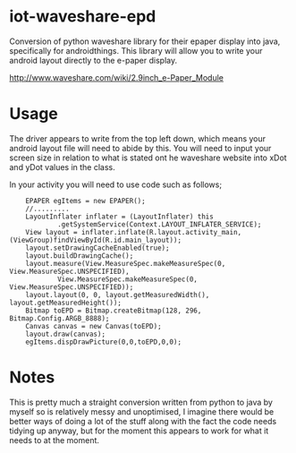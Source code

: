 # iot-waveshare-epd

Conversion of python waveshare library for their epaper display into java, specifically for androidthings. This library will allow you to write your android layout directly to the e-paper display.

http://www.waveshare.com/wiki/2.9inch_e-Paper_Module

# Usage

The driver appears to write from the top left down, which means your android layout file will need to abide by this. You will need to input your screen size in relation to what is stated ont he waveshare website into xDot and yDot values in the class.

In your activity you will need to use code such as follows;

        EPAPER egItems = new EPAPER();
        //.........
        LayoutInflater inflater = (LayoutInflater) this
                .getSystemService(Context.LAYOUT_INFLATER_SERVICE);
        View layout = inflater.inflate(R.layout.activity_main,(ViewGroup)findViewById(R.id.main_layout));
        layout.setDrawingCacheEnabled(true);
        layout.buildDrawingCache();
        layout.measure(View.MeasureSpec.makeMeasureSpec(0, View.MeasureSpec.UNSPECIFIED),
                View.MeasureSpec.makeMeasureSpec(0, View.MeasureSpec.UNSPECIFIED));
        layout.layout(0, 0, layout.getMeasuredWidth(), layout.getMeasuredHeight());
        Bitmap toEPD = Bitmap.createBitmap(128, 296, Bitmap.Config.ARGB_8888);
        Canvas canvas = new Canvas(toEPD);
        layout.draw(canvas);
        egItems.dispDrawPicture(0,0,toEPD,0,0);
        
        
        
# Notes

This is pretty much a straight conversion written from python to java by myself so is relatively messy and unoptimised, I imagine there would be better ways of doing a lot of the stuff along with the fact the code needs tidying up anyway, but for the moment this appears to work for what it needs to at the moment.
